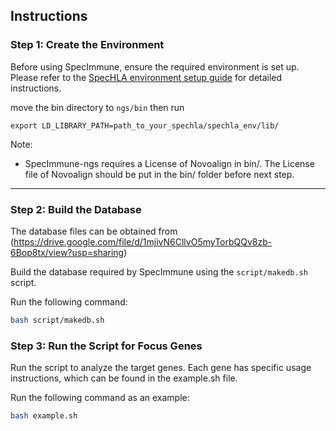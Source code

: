 
## Instructions

### Step 1: Create the Environment

Before using SpecImmune, ensure the required environment is set up. Please refer to the [SpecHLA environment setup guide](https://github.com/deepomicslab/SpecHLA) for detailed instructions.


move the bin directory to `ngs/bin` then run

`export LD_LIBRARY_PATH=path_to_your_spechla/spechla_env/lib/`

Note:
- SpecImmune-ngs requires a License of Novoalign in bin/. The License file of Novoalign should be put in the bin/ folder before next step.

---

### Step 2: Build the Database
The database files can be obtained from (https://drive.google.com/file/d/1mjivN6CllvO5myTorbQQv8zb-6Bop8tx/view?usp=sharing)

Build the database required by SpecImmune using the `script/makedb.sh` script.

Run the following command:

```bash
bash script/makedb.sh
```

### Step 3: Run the Script for Focus Genes
Run the script to analyze the target genes. Each gene has specific usage instructions, which can be found in the example.sh file.

Run the following command as an example:

```bash
bash example.sh
```